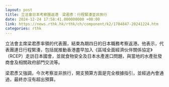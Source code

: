 ```yaml
---
layout: post
title: 立法會日本考察團返港　梁君彥：行程緊湊並非旅行
date: 2024-12-24 17:58:41.000000000 +08:00
link: https://news.rthk.hk/rthk/ch/component/k2/1784847-20241224.htm
categories: rthk
---
```


立法會主席梁君彥率領的代表團，結束為期四日的日本職務考察返港。他表示，代表團連日行程緊湊，包括就推動香港盡早加入《區域全面經濟伙伴關係協定》（RCEP）走訪日本國會，並就食物安全及日本水產進口問題，與當地的水產批發商會及相關政府部門交流等。

梁君彥又強調，今次考察並非旅行，開支預算方面是完全根據指引，並經過內會通過，最終亦沒有超出預算。
